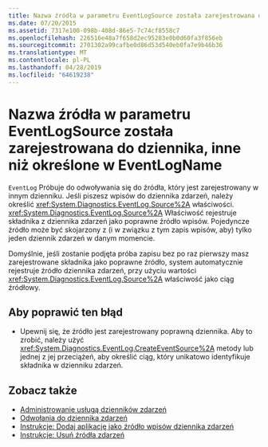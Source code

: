 ```yaml
---
title: Nazwa źródła w parametru EventLogSource została zarejestrowana do dziennika, inne niż określone w EventLogName
ms.date: 07/20/2015
ms.assetid: 7317e100-098b-408d-86e5-7c74cf8558c7
ms.openlocfilehash: 226516e48a7f658d2ec95283e0b0d60fa3f856eb
ms.sourcegitcommit: 2701302a99cafbe0d86d53d540eb0fa7e9b46b36
ms.translationtype: MT
ms.contentlocale: pl-PL
ms.lasthandoff: 04/28/2019
ms.locfileid: "64619238"
---
```

# <a name="source-name-specified-in-eventlogsource-is-registered-to-a-log-other-than-that-specified-in-eventlogname"></a>Nazwa źródła w parametru EventLogSource została zarejestrowana do dziennika, inne niż określone w EventLogName
`EventLog` Próbuje do odwoływania się do źródła, który jest zarejestrowany w innym dzienniku. Jeśli piszesz wpisów do dziennika zdarzeń, należy określić <xref:System.Diagnostics.EventLog.Source%2A> właściwości. <xref:System.Diagnostics.EventLog.Source%2A> Właściwość rejestruje składnika z dziennika zdarzeń jako poprawne źródło wpisów. Pojedyncze źródło może być skojarzony z (i w związku z tym zapis wpisów, aby) tylko jeden dziennik zdarzeń w danym momencie.  
  
 Domyślnie, jeśli zostanie podjęta próba zapisu bez po raz pierwszy masz zarejestrowane składnika jako poprawne źródło, system automatycznie rejestruje źródło dziennika zdarzeń, przy użyciu wartości <xref:System.Diagnostics.EventLog.Source%2A> właściwość jako ciąg źródłowy.  
  
## <a name="to-correct-this-error"></a>Aby poprawić ten błąd  
  
- Upewnij się, że źródło jest zarejestrowany poprawną dziennika. Aby to zrobić, należy użyć <xref:System.Diagnostics.EventLog.CreateEventSource%2A> metody lub jednej z jej przeciążeń, aby określić ciąg, który unikatowo identyfikuje składnika w dzienniku zdarzeń.  
  
## <a name="see-also"></a>Zobacz także

- [Administrowanie usługą dzienników zdarzeń](https://docs.microsoft.com/previous-versions/visualstudio/visual-studio-2008/4f69axw4(v=vs.90))
- [Odwołania do dziennika zdarzeń](https://docs.microsoft.com/previous-versions/visualstudio/visual-studio-2008/k43k9z2a(v=vs.90))
- [Instrukcje: Dodaj aplikację jako źródło wpisów dziennika zdarzeń](https://docs.microsoft.com/previous-versions/visualstudio/visual-studio-2008/xz73e171(v=vs.90))
- [Instrukcje: Usuń źródła zdarzeń](https://docs.microsoft.com/previous-versions/visualstudio/visual-studio-2008/k57466fc(v=vs.90))
